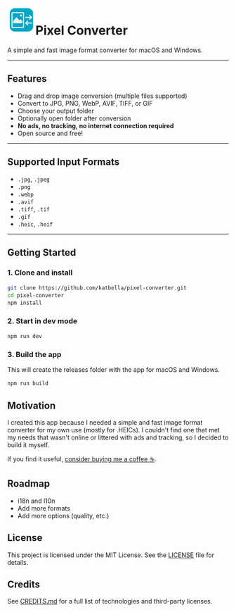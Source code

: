 <img src="./public/icon.png" alt="Pixel Converter icon" width="64" align="left" />

# Pixel Converter

A simple and fast image format converter for macOS and Windows.


---

## Features

- Drag and drop image conversion (multiple files supported)
- Convert to JPG, PNG, WebP, AVIF, TIFF, or GIF
- Choose your output folder
- Optionally open folder after conversion
- **No ads, no tracking, no internet connection required**
- Open source and free!

---

## Supported Input Formats

- `.jpg`, `.jpeg`
- `.png`
- `.webp`
- `.avif`
- `.tiff`, `.tif`
- `.gif`
- `.heic`, `.heif` 

---

## Getting Started

### 1. Clone and install

```bash
git clone https://github.com/katbella/pixel-converter.git
cd pixel-converter
npm install
```
### 2. Start in dev mode

```bash
npm run dev
```

### 3. Build the app

This will create the releases folder with the app for macOS and Windows.

```bash
npm run build
```

## Motivation
I created this app because I needed a simple and fast image format converter for my own use (mostly for .HEICs). I couldn't find one that met my needs that wasn't online or littered with ads and tracking, so I decided to build it myself.

If you find it useful, [consider buying me a coffee ☕️](https://www.buymeacoffee.com/pixelator).

## Roadmap
- i18n and l10n
- Add more formats
- Add more options (quality, etc.)

## License
This project is licensed under the MIT License. See the [LICENSE](licenses/LICENSE) file for details.

## Credits
See [CREDITS.md](./CREDITS.md) for a full list of technologies and third-party licenses.